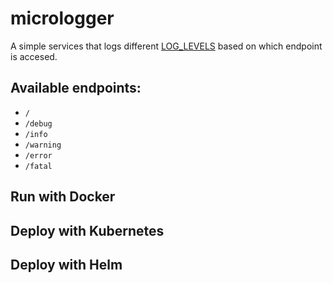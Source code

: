 # micrologger
A simple services that logs different [LOG_LEVELS](https://www.tutorialspoint.com/log4j/log4j_logging_levels.htm) based on which endpoint is accesed.

## Available endpoints:
* `/`
* `/debug`
* `/info`
* `/warning`
* `/error`
* `/fatal`

## Run with Docker

## Deploy with Kubernetes

## Deploy with Helm
